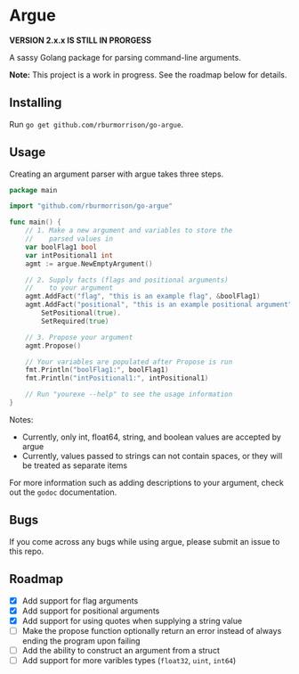 # Argue

**VERSION 2.x.x IS STILL IN PRORGESS**

A sassy Golang package for parsing command-line arguments.

**Note:** This project is a work in progress. See the roadmap below for details.

## Installing

Run `go get github.com/rburmorrison/go-argue`.

## Usage

Creating an argument parser with argue takes three steps.

```go
package main

import "github.com/rburmorrison/go-argue"

func main() {
    // 1. Make a new argument and variables to store the
    //    parsed values in 
    var boolFlag1 bool
    var intPositional1 int
    agmt := argue.NewEmptyArgument()

    // 2. Supply facts (flags and positional arguments)
    //    to your argument
    agmt.AddFact("flag", "this is an example flag", &boolFlag1)
    agmt.AddFact("positional", "this is an example positional argument", &intPositional1).
        SetPositional(true).
        SetRequired(true)

    // 3. Propose your argument
    agmt.Propose()

    // Your variables are populated after Propose is run
    fmt.Println("boolFlag1:", boolFlag1)
    fmt.Println("intPositional1:", intPositional1)

    // Run "yourexe --help" to see the usage information
}
```

Notes:

- Currently, only int, float64, string, and boolean values are accepted by argue
- Currently, values passed to strings can not contain spaces, or they will be treated as separate items

For more information such as adding descriptions to your argument, check out the `godoc` documentation.

## Bugs

If you come across any bugs while using argue, please submit an issue to this repo.

## Roadmap

- [x] Add support for flag arguments
- [x] Add support for positional arguments
- [x] Add support for using quotes when supplying a string value
- [ ] Make the propose function optionally return an error instead of always ending the program upon failing
- [ ] Add the ability to construct an argument from a struct
- [ ] Add support for more varibles types (`float32`, `uint`, `int64`)